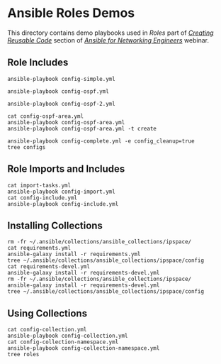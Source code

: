 # Ansible Roles Demos

This directory contains demo playbooks used in *Roles* part of *[Creating Reusable Code](https://my.ipspace.net/bin/list?id=Ansible#INCLUDES)* section of *[Ansible for Networking Engineers](https://www.ipspace.net/Ansible_for_Networking_Engineers)* webinar.

## Role Includes

```
ansible-playbook config-simple.yml

ansible-playbook config-ospf.yml

ansible-playbook config-ospf-2.yml

cat config-ospf-area.yml  
ansible-playbook config-ospf-area.yml
ansible-playbook config-ospf-area.yml -t create

ansible-playbook config-complete.yml -e config_cleanup=true
tree configs 
```

## Role Imports and Includes

```
cat import-tasks.yml
ansible-playbook config-import.yml
cat config-include.yml 
ansible-playbook config-include.yml
```

## Installing Collections

```
rm -fr ~/.ansible/collections/ansible_collections/ipspace/
cat requirements.yml
ansible-galaxy install -r requirements.yml
tree ~/.ansible/collections/ansible_collections/ipspace/config
cat requirements-devel.yml
ansible-galaxy install -r requirements-devel.yml
rm -fr ~/.ansible/collections/ansible_collections/ipspace/
ansible-galaxy install -r requirements-devel.yml
tree ~/.ansible/collections/ansible_collections/ipspace/config
```

## Using Collections

```
cat config-collection.yml
ansible-playbook config-collection.yml
cat config-collection-namespace.yml
ansible-playbook config-collection-namespace.yml
tree roles 
```
